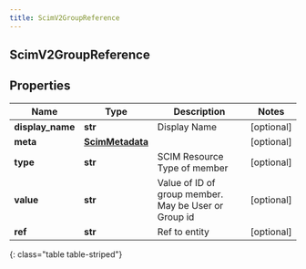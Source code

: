```yaml
---
title: ScimV2GroupReference
---
```

## ScimV2GroupReference

## Properties

|Name | Type | Description | Notes|
|------------ | ------------- | ------------- | -------------|
| **display_name** | **str** | Display Name | [optional] |
| **meta** | [**ScimMetadata**](ScimMetadata.html) |  | [optional] |
| **type** | **str** | SCIM Resource Type of member | [optional] |
| **value** | **str** | Value of ID of group member. May be User or Group id | [optional] |
| **ref** | **str** | Ref to entity | [optional] |
{: class="table table-striped"}


